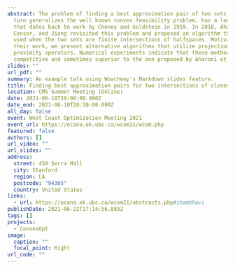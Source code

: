 ```yaml
---
abstract: The problem of finding a best approximation pair of two sets, which in
  turn generalizes the well known convex feasibility problem, has a long history
  that dates back to work by Cheney and Goldstein in 1959. In 2018, Aharoni,
  Censor, and Jiang revisited this problem and proposed an algorithm that can be
  used when the two sets are finite intersections of halfspaces. Motivated by
  their work, we present alternative algorithms that utilize projection and
  proximity operators. Numerical experiments indicate that these methods are
  competitive and sometimes superior to the one proposed by Aharoni et al.
slides: ""
url_pdf: ""
summary: An example talk using Wowchemy's Markdown slides feature.
title: Finding best approximation pairs for two intersections of closed convex sets
location: CMS Summer Meeting (Online)
date: 2021-06-10T20:00:00.000Z
date_end: 2021-06-10T20:30:00.000Z
all_day: false
event: West Coast Optimization Meeting 2021
event_url: https://ocana.ok.ubc.ca/wcom21/wcom.php
featured: false
authors: []
url_video: ""
url_slides: ""
address:
  street: 450 Serra Mall
  city: Stanford
  region: CA
  postcode: "94305"
  country: United States
links:
  - url: https://ocana.ok.ubc.ca/wcom21/abstracts.php#shambhavi
publishDate: 2021-06-22T17:14:56.883Z
tags: []
projects:
  - ConvexOpt
image:
  caption: ""
  focal_point: Right
url_code: ""
---
```

